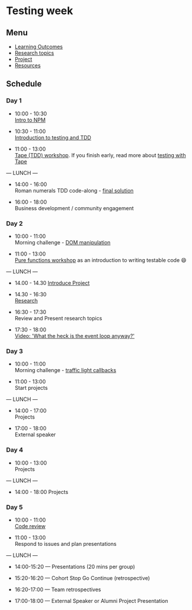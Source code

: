 # Testing week

## Menu

- [Learning Outcomes](./learning-outcomes.md)
- [Research topics](./research-afternoon.md)
- [Project](./project)
- [Resources](./resources.md)

## Schedule

### Day 1

- 10:00 - 10:30 <br>
  [Intro to NPM](https://github.com/foundersandcoders/npm-introduction)

- 10:30 - 11:00 <br>
  [Introduction to testing and TDD](https://github.com/foundersandcoders/testing-tdd-intro)

- 11:00 - 13:00 <br>
  [Tape (TDD) workshop](https://github.com/foundersandcoders/fizzbuzz). If you finish early, read more about [testing with Tape](https://github.com/dwyl/learn-tape)

— LUNCH —

- 14:00 - 16:00 <br>
  Roman numerals TDD code-along - [final solution](https://github.com/foundersandcoders/roman-numeral-tdd-codealong)

- 16:00 - 18:00 <br>
  Business development / community engagement

### Day 2

- 10:00 - 11:00 <br>
  Morning challenge - [DOM manipulation](https://github.com/foundersandcoders/DOM-manipulation-Challenge)

- 11:00 - 13:00 <br>
  [Pure functions workshop](https://github.com/foundersandcoders/ws-pure-functions-easy-testing) as an introduction to writing testable code :smile:

— LUNCH —

- 14.00 - 14.30
  [Introduce Project](https://github.com/foundersandcoders/master-reference/blob/master/coursebook/week-2/project)

- 14.30 - 16:30 <br>
  [Research](https://github.com/foundersandcoders/master-reference/blob/master/coursebook/week-2/research-afternoon.md)

- 16:30 - 17:30 <br>
  Review and Present research topics

- 17:30 - 18:00 <br>
  [Video: 'What the heck is the event loop anyway?'](https://www.youtube.com/watch?v=8aGhZQkoFbQ&t=5s)

### Day 3

- 10:00 - 11:00 <br>
  Morning challenge - [traffic light callbacks](https://github.com/foundersandcoders/morning-challenge-traffic-lights)

- 11:00 - 13:00 <br>
  Start projects

— LUNCH —

- 14:00 - 17:00<br>
  Projects

- 17:00 - 18:00<br>
  External speaker

### Day 4

- 10:00 - 13:00 <br>
  Projects

— LUNCH —

- 14:00 - 18:00
  Projects

### Day 5

- 10:00 - 11:00 <br>
  [Code review](https://github.com/foundersandcoders/master-reference/blob/master/coursebook/general/code-review.md)

- 11:00 - 13:00 <br>
  Respond to issues and plan presentations

— LUNCH —

- 14:00-15:20 — Presentations (20 mins per group)

- 15:20-16:20 — Cohort Stop Go Continue (retrospective)

- 16:20-17:00 — Team retrospectives

- 17:00-18:00 — External Speaker or Alumni Project Presentation
